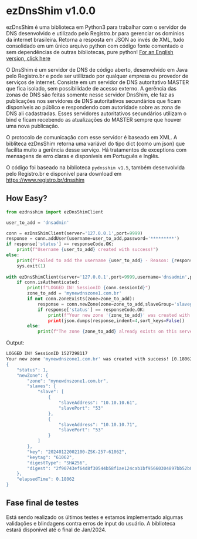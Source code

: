 # ezDnsShim v1.0.0
ezDnsShim é uma biblioteca em Python3 para trabalhar com o servidor de DNS desenvolvido e utilizado pelo Registro.br para gerenciar os domínios da internet brasileira. Retorna a resposta em JSON ao invés de XML, tudo consolidado em um único arquivo python com códígo fonte comentado e sem dependências de outras bibliotecas, pure python! [For an English version, click here](https://github.com/rabuchaim/ezDnsShim/README-English.md)

O DnsShim é um servidor de DNS de código aberto, desenvolvido em Java pelo Registro.br e pode ser utillizado por qualquer empresa ou provedor de serviços de internet. Consiste em um servidor de DNS autoritativo MASTER que fica isolado, sem possibilidade de acesso externo. A gerência das zonas de DNS são feitas somente nesse servidor DnsShim, ele faz as publicações nos servidores de DNS autoritativos secundários que ficam disponíveis ao público e respondendo com autoridade sobre as zona de DNS ali cadastradas. Esses servidores autoritativos secundários utilizam o bind e ficam recebendo as atualizações do MASTER sempre que houver uma nova publicação. 

O protocolo de comunicação com esse servidor é baseado em XML. A bibliteca ezDnsShim retorna uma variável do tipo dict (como um json) que facilita muito a gerência desse serviço. Há tratamentos de exceptions com mensagens de erro claras e disponíveis em Português e Inglês.

O código foi baseado na biblioteca ```pydnsshim v1.5```, também desenvolvida pelo Registro.br e disponível para download em https://www.registro.br/dnsshim

## How Easy?

```python
from ezdnsshim import ezDnsShimClient

user_to_add = 'dnsadmin'

conn = ezDnsShimClient(server='127.0.0.1',port=9999)
response = conn.addUser(username=user_to_add,password='*********')
if response['status'] == responseCode.OK:
    print(f"Username {user_to_add} created with success!")
else:
    print(f"Failed to add the username {user_to_add} - Reason: {response['msg']} - Status Code: {response['status']}")
    sys.exit(1)
    
with ezDnsShimClient(server='127.0.0.1',port=9999,username='dnsadmin',password='*********',debug=False,keep_alive=True) as conn:
    if conn.isAuthenticated: 
        print(f"LOGGED IN! SessionID {conn.sessionId}")
        zone_to_add = 'mynewdnszone1.com.br'
        if not conn.zoneExists(zone=zone_to_add):
            response = conn.newZone(zone=zone_to_add,slaveGroup='slavegroup-sa-east')
            if response['status'] == responseCode.OK:
                print(f"Your new zone '{zone_to_add}' was created with success! [{response['elapsedTime]}'s]")
                print(json.dumps(response,indent=4,sort_keys=False))
        else:
            print(f"The zone {zone_to_add} already exists on this server!")
```
Output:
```bash
LOGGED IN! SessionID 1527298117
Your new zone 'mynewdnszone1.com.br' was created with success! [0.18062's]
{
    "status": 1,
    "newZone": {
        "zone": "mynewdnszone1.com.br",
        "slaves": {
            "slave": [
                {
                    "slaveAddress": "10.10.10.61",
                    "slavePort": "53"
                },
                {
                    "slaveAddress": "10.10.10.71",
                    "slavePort": "53"
                }
            ]
        },
        "key": "20240122002100-ZSK-257-61062",
        "keytag": "61062",
        "digestType": "SHA256",
        "digest": "2f90743ef64d8f30544b58f1ae124cab1bf95660304897bb52b0e01e97a658f1"
    },
    "elapsedTime": 0.18062
}
```
## Fase final de testes

Está sendo realizado os últimos testes e estamos implementado algumas validações e blindagens contra erros de input do usuário. A biblioteca estará disponivel até o final de Jan/2024.

